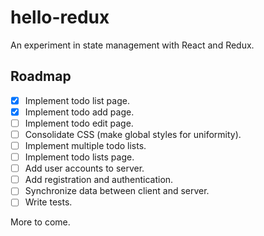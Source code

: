 # hello-redux

An experiment in state management with React and Redux.

## Roadmap

- [x] Implement todo list page.
- [x] Implement todo add page.
- [ ] Implement todo edit page.
- [ ] Consolidate CSS (make global styles for uniformity).
- [ ] Implement multiple todo lists.
- [ ] Implement todo lists page.
- [ ] Add user accounts to server.
- [ ] Add registration and authentication.
- [ ] Synchronize data between client and server.
- [ ] Write tests.

More to come.
